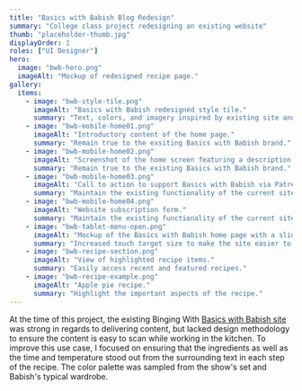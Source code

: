 ```yaml
---
title: "Basics with Babish Blog Redesign"
summary: "College class project redesigning an existing website"
thumb: "placeholder-thumb.jpg"
displayOrder: 1
roles: ["UI Designer"]
hero:
  image: "bwb-hero.png"
  imageAlt: "Mockup of redesigned recipe page."
gallery:
  items:
    - image: "bwb-style-tile.png"
      imageAlt: "Basics with Babish redesigned style tile."
      summary: "Text, colors, and imagery inspired by existing site and channel content."
    - image: "bwb-mobile-home01.png"
      imageAlt: "Introductory content of the home page."
      summary: "Remain true to the exsiting Basics with Babish brand."
    - image: "bwb-mobile-home02.png"
      imageAlt: "Screenshot of the home screen featuring a description of Basics with Babish and a featured recipe item."
      summary: "Remain true to the existing Basics with Babish brand."
    - image: "bwb-mobile-home03.png"
      imageAlt: "Call to action to support Basics with Babish via Patreon"
      summary: "Maintain the existing functionality of the current site."
    - image: "bwb-mobile-home04.png"
      imageAlt: "Website subscription form."
      summary: "Maintain the existing functionality of the current site."
    - image: "bwb-tablet-menu-open.png"
      imageAlt: "Mockup of the Basics with Babish home page with a slideout site navigation open."
      summary: "Increased touch target size to make the site easier to use on mobile and tablet devices."
    - image: "bwb-recipe-section.png"
      imageAlt: "View of highlighted recipe items."
      summary: "Easily access recent and featured recipes."
    - image: "bwb-recipe-example.png"
      imageAlt: "Apple pie recipe."
      summary: "Highlight the important aspects of the recipe."
---
```


At the time of this project, the existing Binging With [Basics with Babish site](https://basicswithbabish.co/) was strong in regards to delivering content, but lacked design methodology to ensure the content is easy to scan while working in the kitchen. To improve this use case, I focused on ensuring that the ingredients as well as the time and temperature stood out from the surrounding text in each step of the recipe. The color palette was sampled from the show's set and Babish's typical wardrobe.
